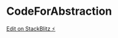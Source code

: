 # CodeForAbstraction

[Edit on StackBlitz ⚡️](https://stackblitz.com/edit/stackblitz-starters-xesw9t)